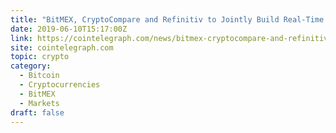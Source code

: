 ```yaml
---
title: "BitMEX, CryptoCompare and Refinitiv to Jointly Build Real-Time Crypto Futures Dataset"
date: 2019-06-10T15:17:00Z
link: https://cointelegraph.com/news/bitmex-cryptocompare-and-refinitiv-to-jointly-build-real-time-crypto-futures-dataset?utm_medium=RSS&utm_source=hune
site: cointelegraph.com
topic: crypto
category:
  - Bitcoin
  - Cryptocurrencies
  - BitMEX
  - Markets
draft: false
---
```

